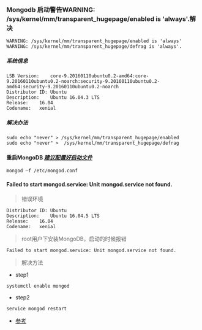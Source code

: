 ### Mongodb 启动警告WARNING: /sys/kernel/mm/transparent_hugepage/enabled is 'always'.解决
```
WARNING: /sys/kernel/mm/transparent_hugepage/enabled is 'always'
WARNING: /sys/kernel/mm/transparent_hugepage/defrag is 'always'.
```
##### 系统信息

```
LSB Version:	core-9.20160110ubuntu0.2-amd64:core-9.20160110ubuntu0.2-noarch:security-9.20160110ubuntu0.2-amd64:security-9.20160110ubuntu0.2-noarch
Distributor ID:	Ubuntu
Description:	Ubuntu 16.04.3 LTS
Release:	16.04
Codename:	xenial
```

##### 解决办法

```
sudo echo "never" > /sys/kernel/mm/transparent_hugepage/enabled
sudo echo "never" >  /sys/kernel/mm/transparent_hugepage/defrag
```

#### 重启MongoDB _[建议配置好启动文件](https://blog.csdn.net/composurext/article/details/79900676)_
    
```
mongod –f /etc/mongod.conf

```
#### Failed to start mongod.service: Unit mongod.service not found.
> 错误环境
```
Distributor ID:	Ubuntu
Description:	Ubuntu 16.04.5 LTS
Release:	16.04
Codename:	xenial
```
> root用户下安装MongoDB，启动的时候报错
```
Failed to start mongod.service: Unit mongod.service not found.
```
> 解决方法
+ step1
```
systemctl enable mongod

```
+ step2
```
service mongod restart
```
+ [参考](https://askubuntu.com/questions/921753/failed-to-start-mongod-service-unit-mongod-service-not-found)